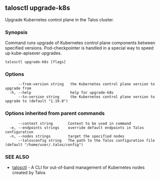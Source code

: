 <!-- markdownlint-disable -->
## talosctl upgrade-k8s

Upgrade Kubernetes control plane in the Talos cluster.

### Synopsis

Command runs upgrade of Kubernetes control plane components between specified versions. Pod-checkpointer is handled in a special way to speed up kube-apisever upgrades.

```
talosctl upgrade-k8s [flags]
```

### Options

```
      --from-version string   the Kubernetes control plane version to upgrade from
  -h, --help                  help for upgrade-k8s
      --to-version string     the Kubernetes control plane version to upgrade to (default "1.19.0")
```

### Options inherited from parent commands

```
      --context string       Context to be used in command
  -e, --endpoints strings    override default endpoints in Talos configuration
  -n, --nodes strings        target the specified nodes
      --talosconfig string   The path to the Talos configuration file (default "/home/user/.talos/config")
```

### SEE ALSO

* [talosctl](talosctl.md)	 - A CLI for out-of-band management of Kubernetes nodes created by Talos

